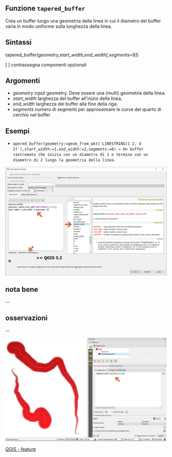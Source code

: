 ## Funzione `tapered_buffer`

Crea un buffer lungo una geometria della linea in cui il diametro del buffer varia in modo uniforme sulla lunghezza della linea.

## Sintassi

tapered_buffer(_geometry,start_width,end_width[,segments=8]_)

[ ] contrassegna componenti opzionali

## Argomenti

* _geometry_ input geometry. Deve essere una (multi) geometria della linea.
* _start_width_ larghezza del buffer all'inizio della linea,
* _end_width_ larghezza del buffer alla fine della riga.
* _segments_ numero di segmenti per approssimare le curve del quarto di cerchio nel buffer

## Esempi

* `apered_buffer(geometry:=geom_from_wkt('LINESTRING(1 2, 4 2)'),start_width:=1,end_width:=2,segments:=8) → Un buffer rastremato che inizia con un diametro di 1 e termina con un diametro di 2 lungo la geometria della linea.`

<img src="/img/geometria/tapered_buffer/tapered_buffer1.png">

## nota bene

--

## osservazioni

--

<img src="/img/geometria/tapered_buffer/tapered_buffer2.png">


[QGIS - feature](https://github.com/qgis/QGIS/pull/6882)
